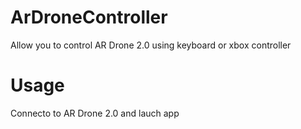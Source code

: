 # ArDroneController
Allow you to control AR Drone 2.0 using keyboard or xbox controller

# Usage 
Connecto to AR Drone 2.0 and lauch app
